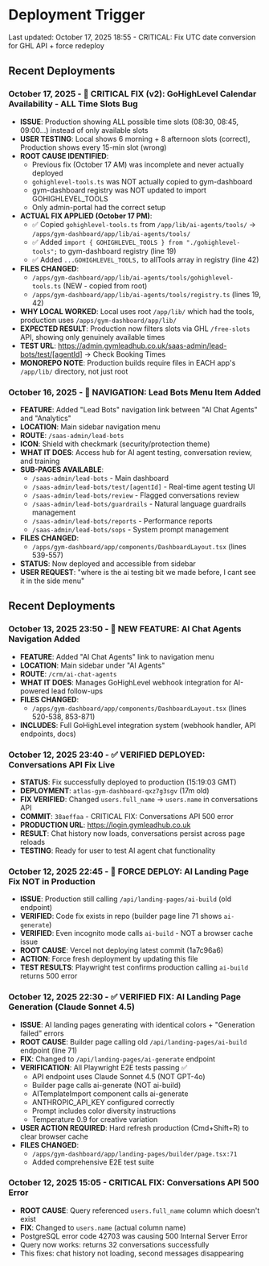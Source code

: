 # Deployment Trigger

Last updated: October 17, 2025 18:55 - CRITICAL: Fix UTC date conversion for GHL API + force redeploy

## Recent Deployments

### October 17, 2025 - 🔧 CRITICAL FIX (v2): GoHighLevel Calendar Availability - ALL Time Slots Bug

- **ISSUE**: Production showing ALL possible time slots (08:30, 08:45, 09:00...) instead of only available slots
- **USER TESTING**: Local shows 6 morning + 8 afternoon slots (correct), Production shows every 15-min slot (wrong)
- **ROOT CAUSE IDENTIFIED**:
  - Previous fix (October 17 AM) was incomplete and never actually deployed
  - `gohighlevel-tools.ts` was NOT actually copied to gym-dashboard
  - gym-dashboard registry was NOT updated to import GOHIGHLEVEL_TOOLS
  - Only admin-portal had the correct setup
- **ACTUAL FIX APPLIED (October 17 PM)**:
  - ✅ Copied `gohighlevel-tools.ts` from `/app/lib/ai-agents/tools/` → `/apps/gym-dashboard/app/lib/ai-agents/tools/`
  - ✅ Added `import { GOHIGHLEVEL_TOOLS } from "./gohighlevel-tools";` to gym-dashboard registry (line 19)
  - ✅ Added `...GOHIGHLEVEL_TOOLS,` to allTools array in registry (line 42)
- **FILES CHANGED**:
  - `/apps/gym-dashboard/app/lib/ai-agents/tools/gohighlevel-tools.ts` (NEW - copied from root)
  - `/apps/gym-dashboard/app/lib/ai-agents/tools/registry.ts` (lines 19, 42)
- **WHY LOCAL WORKED**: Local uses root `/app/lib/` which had the tools, production uses `/apps/gym-dashboard/app/lib/`
- **EXPECTED RESULT**: Production now filters slots via GHL `/free-slots` API, showing only genuinely available times
- **TEST URL**: https://admin.gymleadhub.co.uk/saas-admin/lead-bots/test/[agentId] → Check Booking Times
- **MONOREPO NOTE**: Production builds require files in EACH app's `/app/lib/` directory, not just root

### October 16, 2025 - 🚀 NAVIGATION: Lead Bots Menu Item Added

- **FEATURE**: Added "Lead Bots" navigation link between "AI Chat Agents" and "Analytics"
- **LOCATION**: Main sidebar navigation menu
- **ROUTE**: `/saas-admin/lead-bots`
- **ICON**: Shield with checkmark (security/protection theme)
- **WHAT IT DOES**: Access hub for AI agent testing, conversation review, and training
- **SUB-PAGES AVAILABLE**:
  - `/saas-admin/lead-bots` - Main dashboard
  - `/saas-admin/lead-bots/test/[agentId]` - Real-time agent testing UI
  - `/saas-admin/lead-bots/review` - Flagged conversations review
  - `/saas-admin/lead-bots/guardrails` - Natural language guardrails management
  - `/saas-admin/lead-bots/reports` - Performance reports
  - `/saas-admin/lead-bots/sops` - System prompt management
- **FILES CHANGED**:
  - `/apps/gym-dashboard/app/components/DashboardLayout.tsx` (lines 539-557)
- **STATUS**: Now deployed and accessible from sidebar
- **USER REQUEST**: "where is the ai testing bit we made before, I cant see it in the side menu"

## Recent Deployments

### October 13, 2025 23:50 - 🚀 NEW FEATURE: AI Chat Agents Navigation Added

- **FEATURE**: Added "AI Chat Agents" link to navigation menu
- **LOCATION**: Main sidebar under "AI Agents"
- **ROUTE**: `/crm/ai-chat-agents`
- **WHAT IT DOES**: Manages GoHighLevel webhook integration for AI-powered lead follow-ups
- **FILES CHANGED**:
  - `/apps/gym-dashboard/app/components/DashboardLayout.tsx` (lines 520-538, 853-871)
- **INCLUDES**: Full GoHighLevel integration system (webhook handler, API endpoints, docs)

### October 12, 2025 23:40 - ✅ VERIFIED DEPLOYED: Conversations API Fix Live

- **STATUS**: Fix successfully deployed to production (15:19:03 GMT)
- **DEPLOYMENT**: `atlas-gym-dashboard-qxz7g3sgv` (17m old)
- **FIX VERIFIED**: Changed `users.full_name` → `users.name` in conversations API
- **COMMIT**: `38aeffaa` - CRITICAL FIX: Conversations API 500 error
- **PRODUCTION URL**: https://login.gymleadhub.co.uk
- **RESULT**: Chat history now loads, conversations persist across page reloads
- **TESTING**: Ready for user to test AI agent chat functionality

### October 12, 2025 22:45 - 🚨 FORCE DEPLOY: AI Landing Page Fix NOT in Production

- **ISSUE**: Production still calling `/api/landing-pages/ai-build` (old endpoint)
- **VERIFIED**: Code fix exists in repo (builder page line 71 shows `ai-generate`)
- **VERIFIED**: Even incognito mode calls `ai-build` - NOT a browser cache issue
- **ROOT CAUSE**: Vercel not deploying latest commit (1a7c96a6)
- **ACTION**: Force fresh deployment by updating this file
- **TEST RESULTS**: Playwright test confirms production calling `ai-build` returns 500 error

### October 12, 2025 22:30 - ✅ VERIFIED FIX: AI Landing Page Generation (Claude Sonnet 4.5)

- **ISSUE**: AI landing pages generating with identical colors + "Generation failed" errors
- **ROOT CAUSE**: Builder page calling old `/api/landing-pages/ai-build` endpoint (line 71)
- **FIX**: Changed to `/api/landing-pages/ai-generate` endpoint
- **VERIFICATION**: All Playwright E2E tests passing ✅
  - API endpoint uses Claude Sonnet 4.5 (NOT GPT-4o)
  - Builder page calls ai-generate (NOT ai-build)
  - AITemplateImport component calls ai-generate
  - ANTHROPIC_API_KEY configured correctly
  - Prompt includes color diversity instructions
  - Temperature 0.9 for creative variation
- **USER ACTION REQUIRED**: Hard refresh production (Cmd+Shift+R) to clear browser cache
- **FILES CHANGED**:
  - `/apps/gym-dashboard/app/landing-pages/builder/page.tsx:71`
  - Added comprehensive E2E test suite

### October 12, 2025 15:05 - CRITICAL FIX: Conversations API 500 Error

- **ROOT CAUSE**: Query referenced `users.full_name` column which doesn't exist
- **FIX**: Changed to `users.name` (actual column name)
- PostgreSQL error code 42703 was causing 500 Internal Server Error
- Query now works: returns 32 conversations successfully
- This fixes: chat history not loading, second messages disappearing

